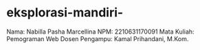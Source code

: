 # eksplorasi-mandiri-
Nama: Nabilla Pasha Marcellina
NPM: 2210631170091
Mata Kuliah: Pemograman Web
Dosen Pengampu: Kamal Prihandani, M.Kom.
